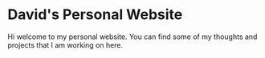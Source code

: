 # David's Personal Website

Hi welcome to my personal website. You can find some of my thoughts and projects that I am working on here.
 
